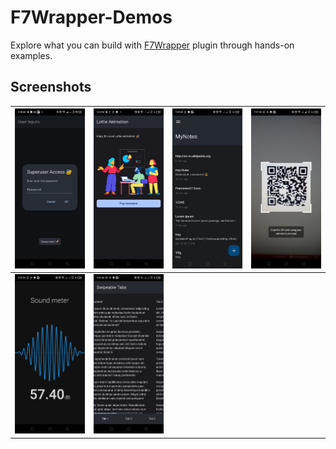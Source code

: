 # F7Wrapper-Demos
Explore what you can build with [F7Wrapper](https://ds.justplayer.de/projects/f7wrapper) plugin through hands-on examples.

## Screenshots

| ![Dialogs](screenshots/dialogs.jpg) | ![Lottie](screenshots/lottie.jpg) | ![MyNotes](screenshots/mynotes.jpg) | ![QR Scanner](screenshots/qrcode-scanner.jpg) |
|------------------------------------|-----------------------------------|-------------------------------------|-----------------------------------------------|
| ![Sound Meter](screenshots/sound-meter.jpg) | ![Swipable Tabs](screenshots/swipeable-tabs.jpg) |                                   |                                               |
